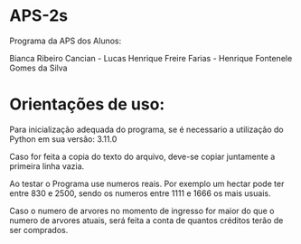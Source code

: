 # APS-2s
Programa da APS dos Alunos:

  Bianca Ribeiro Cancian -
  Lucas Henrique Freire Farias -
  Henrique Fontenele Gomes da Silva
  
  
# Orientações de uso:

Para inicialização adequada do programa, se é necessario a utilização do Python em sua versão: 3.11.0

Caso for feita a copia do texto do arquivo, deve-se copiar juntamente a primeira linha vazia.

Ao testar o Programa use numeros reais. Por exemplo um hectar pode ter entre 830 e 2500, sendo os numeros entre 1111 e 1666 os mais usuais.

Caso o numero de arvores no momento de ingresso for maior do que o numero de arvores atuais, será feita a conta de quantos créditos terão de ser comprados.
